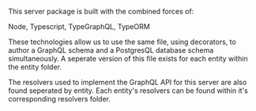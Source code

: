 This server package is built with the combined forces of:

Node,
Typescript,
TypeGraphQL,
TypeORM

These technologies allow us to use the same file, using decorators, to author
a GraphQL schema and a PostgresQL database schema simultaneously. A seperate version of this file exists for each entity within the entity folder.

The resolvers used to implement the GraphQL API for this server are also found seperated by entity. Each entity's resolvers can be found within it's corresponding resolvers folder.
